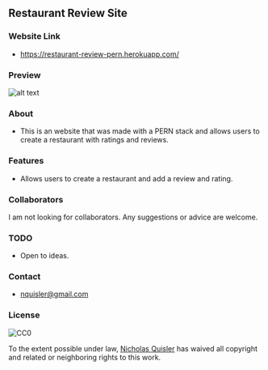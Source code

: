## Restaurant Review Site

### Website Link
- https://restaurant-review-pern.herokuapp.com/

### Preview
![alt text](https://github.com/nicholasquisler/nicholasquisler.github.io/raw/main/images/restaurantReviews.PNG)

### About
- This is an website that was made with a PERN stack and allows users to create a restaurant with ratings and reviews.

### Features 
- Allows users to create a restaurant and add a review and rating.

### Collaborators
I am not looking for collaborators. Any suggestions or advice are welcome.

### TODO
- Open to ideas.

### Contact
- nquisler@gmail.com

### License

![CC0](https://licensebuttons.net/p/zero/1.0/88x31.png)

To the extent possible under law, [Nicholas Quisler](https://nicholasquisler.github.io/) has waived all copyright and related or neighboring rights to this work.

